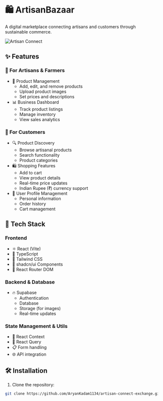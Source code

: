 # 🛍️ ArtisanBazaar

A digital marketplace connecting artisans and customers through sustainable commerce.

![Artisan Connect](![image](https://github.com/user-attachments/assets/636b8d8e-fd80-41de-a697-b3c03f0bffcc)
)

## ✨ Features

### 🎨 For Artisans & Farmers
- 📝 Product Management
  - Add, edit, and remove products
  - Upload product images
  - Set prices and descriptions
- 📊 Business Dashboard
  - Track product listings
  - Manage inventory
  - View sales analytics

### 🛒 For Customers
- 🔍 Product Discovery
  - Browse artisanal products
  - Search functionality
  - Product categories
- 🛍️ Shopping Features
  - Add to cart
  - View product details
  - Real-time price updates
  - Indian Rupee (₹) currency support
- 👤 User Profile Management
  - Personal information
  - Order history
  - Cart management

## 🚀 Tech Stack

### Frontend
- ⚛️ React (Vite)
- 📝 TypeScript
- 🎨 Tailwind CSS
- 🧩 shadcn/ui Components
- 🔄 React Router DOM

### Backend & Database
- 🔥 Supabase
  - Authentication
  - Database
  - Storage (for images)
  - Real-time updates

### State Management & Utils
- 🔄 React Context
- 🎯 React Query
- 📋 Form handling
- 🌐 API integration

## 🛠️ Installation

1. Clone the repository:
```bash
git clone https://github.com/AryanKadam1134/artisan-connect-exchange.git
